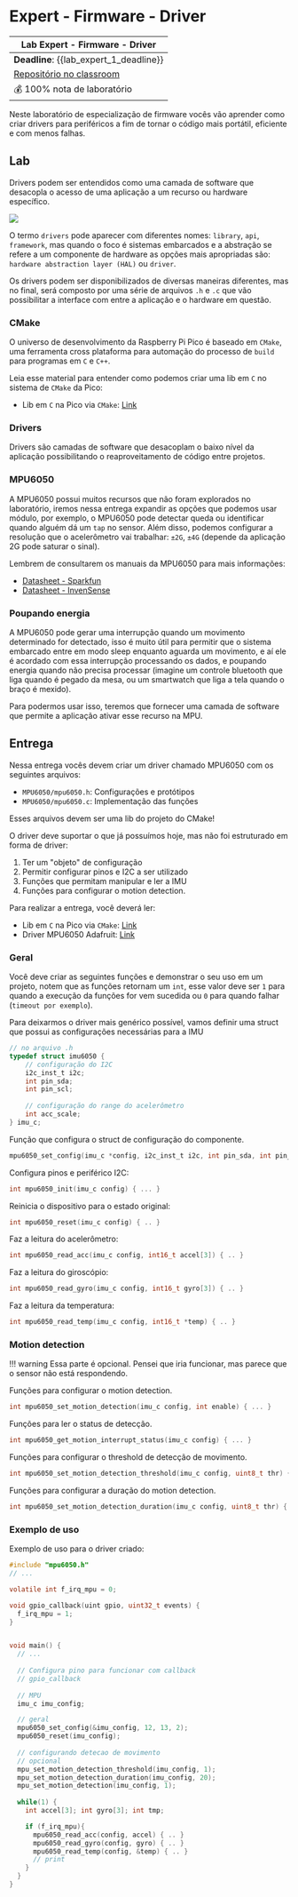 # Expert - Firmware - Driver

| Lab Expert - Firmware - Driver                         |
|--------------------------------------------------------|
| **Deadline**: {{lab_expert_1_deadline}}                |
| [Repositório no classroom]({{lab_expert_1_classroom}}) |
| 💰 100% nota de laboratório                            |

Neste laboratório de especialização de firmware vocês vão aprender como criar drivers para periféricos a fim de tornar o código mais portátil, eficiente e com menos falhas.

## Lab

Drivers podem ser entendidos como uma camada de software que desacopla o acesso de uma aplicação a um recurso ou hardware específico.

![](imgs-firmware/driver-layers.png)

O termo `drivers` pode aparecer com diferentes nomes: `library`, `api`, `framework`, mas quando o foco é sistemas embarcados e a abstração se refere a um componente de hardware as opções mais apropriadas são: `hardware abstraction layer (HAL)` ou `driver`.

Os drivers podem ser disponibilizados de diversas maneiras diferentes, mas no final, será composto por uma série de arquivos `.h` e `.c` que vão possibilitar a interface com entre a aplicação e o hardware em questão.

### CMake

O universo de desenvolvimento da Raspberry Pi Pico é baseado em `CMake`, uma ferramenta cross plataforma para automação do processo de `build` para programas em `C` e `C++`.

Leia esse material para entender como podemos criar uma lib em `C` no sistema de `CMake` da Pico:

- Lib em `C` na Pico via `CMake`:  [Link](https://community.element14.com/products/raspberry-pi/b/blog/posts/raspberry-pico-and-cmake---create-your-own-c-lib-with-header-files)

### Drivers

Drivers são camadas de software que desacoplam o baixo nível da aplicação possibilitando o reaproveitamento de código entre projetos.

### MPU6050

A MPU6050 possui muitos recursos que não foram explorados no laboratório, iremos nessa entrega expandir as opções que podemos usar módulo, por exemplo, o MPU6050 pode detectar queda ou identificar quando alguém dá um `tap` no sensor. Além disso, podemos configurar a resolução que o acelerômetro vai trabalhar: `±2G`, `±4G` (depende da aplicação 2G pode saturar o sinal).

Lembrem de consultarem os manuais da MPU6050 para mais informações:

- [Datasheet - Sparkfun](https://cdn.sparkfun.com/datasheets/Sensors/Accelerometers/RM-MPU-6000A.pdf)
- [Datasheet - InvenSense](https://invensense.tdk.com/wp-content/uploads/2015/02/MPU-6000-Datasheet1.pdf)

### Poupando energia

A MPU6050 pode gerar uma interrupção quando um movimento determinado for detectado, isso é muito útil para permitir que o sistema embarcado entre em modo sleep enquanto aguarda um movimento, e aí ele é acordado com essa interrupção processando os dados, e poupando energia quando não precisa processar (imagine um controle bluetooth que liga quando é pegado da mesa, ou um smartwatch que liga a tela quando o braço é mexido).

Para podermos usar isso, teremos que fornecer uma camada de software que permite a aplicação ativar esse recurso na MPU.

## Entrega

Nessa entrega vocês devem criar um driver chamado MPU6050 com os seguintes arquivos:

- `MPU6050/mpu6050.h`: Configurações e protótipos
- `MPU6050/mpu6050.c`: Implementação das funções

Esses arquivos devem ser uma lib do projeto do CMake!

O driver deve suportar o que já possuímos hoje, mas não foi estruturado em forma de driver:

1. Ter um "objeto" de configuração
2. Permitir configurar pinos e I2C a ser utilizado
3. Funções que permitam manipular e ler a IMU
4. Funções para configurar o motion detection.

Para realizar a entrega, você deverá ler:

- Lib em `C` na Pico via `CMake`: [Link](https://community.element14.com/products/raspberry-pi/b/blog/posts/raspberry-pico-and-cmake---create-your-own-c-lib-with-header-files)
- Driver MPU6050 Adafruit: [Link](https://github.com/adafruit/Adafruit_MPU6050/blob/88b3f5983771ed6efc6c048b2c49c77ed1d417f2/Adafruit_MPU6050.cpp#L416)

### Geral

Você deve criar as seguintes funções e demonstrar o seu uso em um projeto, notem que as funções retornam um `int`, esse valor deve ser `1` para quando a execução da funções for vem sucedida ou `0` para quando falhar (`timeout por exemplo`).  

Para deixarmos o driver mais genérico possível, vamos definir uma struct que possui as configurações necessárias para a IMU

```c
// no arquivo .h
typedef struct imu6050 {
    // configuração do I2C
    i2c_inst_t i2c;
    int pin_sda;
    int pin_scl;
 
    // configuração do range do acelerômetro
    int acc_scale;
} imu_c;
```

Função que configura o struct de configuração do componente.

```c
mpu6050_set_config(imu_c *config, i2c_inst_t i2c, int pin_sda, int pin_scl, int acc_scale) { ... } 
```

Configura pinos e periférico I2C:

```c
int mpu6050_init(imu_c config) { ... } 
```

Reinicia o dispositivo para o estado original:

```c
int mpu6050_reset(imu_c config) { .. }
```

Faz a leitura do acelerômetro:

```c
int mpu6050_read_acc(imu_c config, int16_t accel[3]) { .. }
```

Faz a leitura do giroscópio:

```c
int mpu6050_read_gyro(imu_c config, int16_t gyro[3]) { .. }
```

Faz a leitura da temperatura:

```c
int mpu6050_read_temp(imu_c config, int16_t *temp) { .. }
```

### Motion detection

!!! warning
    Essa parte é opcional. Pensei que iria funcionar, mas parece que o sensor não está respondendo.

Funções para configurar o motion detection.

```c
int mpu6050_set_motion_detection(imu_c config, int enable) { ... }
```

Funções para ler o status de detecção.

```c
int mpu6050_get_motion_interrupt_status(imu_c config) { ... }
```

Funções para configurar o threshold de detecção de movimento.

```c
int mpu6050_set_motion_detection_threshold(imu_c config, uint8_t thr) { ... }
```

Funções para configurar a duração do motion detection.

```c
int mpu6050_set_motion_detection_duration(imu_c config, uint8_t thr) { ... }
```

### Exemplo de uso

Exemplo de uso para o driver criado:

```c
#include "mpu6050.h"
// ...

volatile int f_irq_mpu = 0;

void gpio_callback(uint gpio, uint32_t events) {
  f_irq_mpu = 1;
}


void main() {
  // ...
  
  // Configura pino para funcionar com callback
  // gpio_callback
  
  // MPU
  imu_c imu_config;

  // geral
  mpu6050_set_config(&imu_config, 12, 13, 2);
  mpu6050_reset(imu_config);
  
  // configurando detecao de movimento
  // opcional
  mpu_set_motion_detection_threshold(imu_config, 1);
  mpu_set_motion_detection_duration(imu_config, 20);
  mpu_set_motion_detection(imu_config, 1);
  
  while(1) {
    int accel[3]; int gyro[3]; int tmp;

    if (f_irq_mpu){
      mpu6050_read_acc(config, accel) { .. }
      mpu6050_read_gyro(config, gyro) { .. }
      mpu6050_read_temp(config, &temp) { .. }
      // print 
    }
  }
}
```
